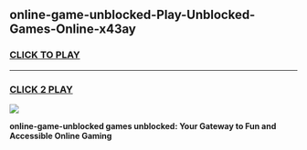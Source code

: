 
## online-game-unblocked-Play-Unblocked-Games-Online-x43ay
<h3>
<a href="https://premium76.site?title=online-game-unblocked&ref=24A">CLICK TO PLAY</a></h3>
<hr>

<h3>
<a href="https://premium76.site?title=online-game-unblocked&ref=24A">CLICK 2 PLAY</a>
  
</h3>

<a href="https://premium76.site?title=online-game-unblocked&ref=24A"><img src="https://clearcache.store/games.png"></a>


**online-game-unblocked games unblocked: Your Gateway to Fun and Accessible Online Gaming**
